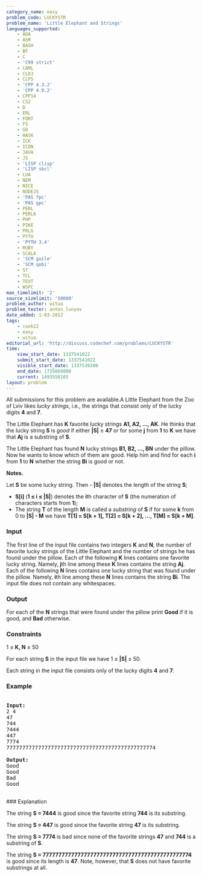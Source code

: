 ```yaml
---
category_name: easy
problem_code: LUCKYSTR
problem_name: 'Little Elephant and Strings'
languages_supported:
    - ADA
    - ASM
    - BASH
    - BF
    - C
    - 'C99 strict'
    - CAML
    - CLOJ
    - CLPS
    - 'CPP 4.3.2'
    - 'CPP 4.9.2'
    - CPP14
    - CS2
    - D
    - ERL
    - FORT
    - FS
    - GO
    - HASK
    - ICK
    - ICON
    - JAVA
    - JS
    - 'LISP clisp'
    - 'LISP sbcl'
    - LUA
    - NEM
    - NICE
    - NODEJS
    - 'PAS fpc'
    - 'PAS gpc'
    - PERL
    - PERL6
    - PHP
    - PIKE
    - PRLG
    - PYTH
    - 'PYTH 3.4'
    - RUBY
    - SCALA
    - 'SCM guile'
    - 'SCM qobi'
    - ST
    - TCL
    - TEXT
    - WSPC
max_timelimit: '2'
source_sizelimit: '50000'
problem_author: witua
problem_tester: anton_lunyov
date_added: 1-03-2012
tags:
    - cook22
    - easy
    - witua
editorial_url: 'http://discuss.codechef.com/problems/LUCKYSTR'
time:
    view_start_date: 1337541022
    submit_start_date: 1337541022
    visible_start_date: 1337539200
    end_date: 1735669800
    current: 1493558165
layout: problem
---
```

All submissions for this problem are available.A Little Elephant from the Zoo of Lviv likes _lucky strings_, i.e., the strings that consist only of the lucky digits **4** and **7**.

The Little Elephant has **K** favorite lucky strings **A1, A2, ..., AK**. He thinks that the lucky string **S** is _good_ if either **|S|** ≥ **47** or for some **j** from **1** to **K** we have that  **Aj** is a substring of **S**.

The Little Elephant has found **N** lucky strings **B1, B2, ..., BN** under the pillow. Now he wants to know which of them are good. Help him and find for each **i** from **1** to **N** whether the string **Bi** is good or not.

**Notes.**

Let **S** be some lucky string. Then - **|S|** denotes the length of the string **S**;
- **S\[i\]** (**1 ≤ i ≤ |S|**) denotes the **i**th character of **S** (the numeration of characters starts from **1**);
- The string **T** of the length **M** is called a _substring_ of **S** if for some **k** from 0 to **|S| - M** we have 
  **T\[1\] = S\[k + 1\], T\[2\] = S\[k + 2\], ..., T\[M\] = S\[k + M\]**.

### Input

The first line of the input file contains two integers **K** and **N**, the number of favorite lucky strings of the Little Elephant and the number of strings he has found under the pillow. Each of the following **K** lines contains one favorite lucky string. Namely, **j**th line among these **K** lines contains the string **Aj**. Each of the following **N** lines contains one lucky string that was found under the pillow. Namely, **i**th line among these **N** lines contains the string **Bi**. The input file does not contain any whitespaces.

### Output

For each of the **N** strings that were found under the pillow print **Good** if it is good, and **Bad** otherwise.

### Constraints

1 ≤ **K, N** ≤ 50

For each string **S** in the input file we have 1 ≤ **|S|** ≤ 50.

Each string in the input file consists only of the lucky digits **4** and **7**.

### Example

<pre>

<b>Input:</b>
2 4
47
744
7444
447
7774
77777777777777777777777777777777777777777777774

<b>Output:</b>
Good
Good
Bad
Good

</pre>### Explanation

The string **S = 7444** is good since the favorite string **744** is its substring.

The string **S = 447** is good since the favorite string **47** is its substring.

The string **S = 7774** is bad since none of the favorite strings **47** and **744** is a substring of **S**.

The string **S = 77777777777777777777777777777777777777777777774** is good since its length is **47**. Note, however, that **S** does not have favorite substrings at all.
